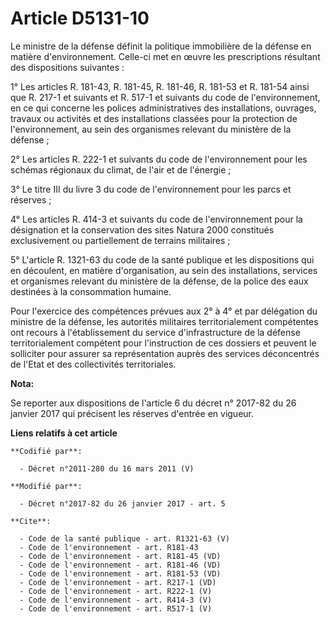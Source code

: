 # Article D5131-10

Le ministre de la défense définit la politique immobilière de la défense en matière d'environnement. Celle-ci met en œuvre
les prescriptions résultant des dispositions suivantes : 

1° Les articles R. 181-43, R. 181-45, R. 181-46, R. 181-53 et R. 181-54 ainsi que R. 217-1 et suivants et R. 517-1 et
suivants du code de l'environnement, en ce qui concerne les polices administratives des installations, ouvrages, travaux ou
activités et des installations classées pour la protection de l'environnement, au sein des organismes relevant du ministère
de la défense ; 

2° Les articles R. 222-1 et suivants du code de l'environnement pour les schémas régionaux du climat, de l'air et de
l'énergie ; 

3° Le titre III du livre 3 du code de l'environnement pour les parcs et réserves ; 

4° Les articles R. 414-3 et suivants du code de l'environnement pour la désignation et la conservation des sites Natura 2000
constitués exclusivement ou partiellement de terrains militaires ; 

5° L'article R. 1321-63 du code de la santé publique et les dispositions qui en découlent, en matière d'organisation, au sein
des installations, services et organismes relevant du ministère de la défense, de la police des eaux destinées à la
consommation humaine. 

Pour l'exercice des compétences prévues aux 2° à 4° et par délégation du ministre de la défense, les autorités militaires
territorialement compétentes ont recours à l'établissement du service d'infrastructure de la défense territorialement
compétent pour l'instruction de ces dossiers et peuvent le solliciter pour assurer sa représentation auprès des services
déconcentrés de l'Etat et des collectivités territoriales.

**Nota:**

Se reporter aux dispositions de l'article 6 du décret n° 2017-82 du 26 janvier 2017 qui précisent les réserves d'entrée en
vigueur.

**Liens relatifs à cet article**

	**Codifié par**:

	  - Décret n°2011-280 du 16 mars 2011 (V)

	**Modifié par**:

	  - Décret n°2017-82 du 26 janvier 2017 - art. 5

	**Cite**:

	  - Code de la santé publique - art. R1321-63 (V)
	  - Code de l'environnement - art. R181-43
	  - Code de l'environnement - art. R181-45 (VD)
	  - Code de l'environnement - art. R181-46 (VD)
	  - Code de l'environnement - art. R181-53 (VD)
	  - Code de l'environnement - art. R217-1 (VD)
	  - Code de l'environnement - art. R222-1 (V)
	  - Code de l'environnement - art. R414-3 (V)
	  - Code de l'environnement - art. R517-1 (V)
